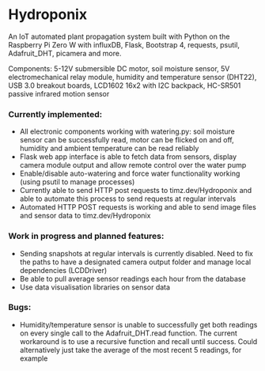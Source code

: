 # Hydroponix
An IoT automated plant propagation system built with Python on the Raspberry Pi Zero W with influxDB, Flask, Bootstrap 4, requests, psutil, Adafruit_DHT, picamera and more.

Components: 5-12V submersible DC motor, soil moisture sensor, 5V electromechanical relay module, humidity and temperature sensor (DHT22), USB 3.0 breakout boards, LCD1602 16x2 with I2C backpack, HC-SR501 passive infrared motion sensor
<Fritz schematic here>

### Currently implemented:
- All electronic components working with watering.py: soil moisture sensor can be successfully read, motor can be flicked on and off, humidity and ambient temperature can be read reliably
- Flask web app interface is able to fetch data from sensors, display camera module output and allow remote control over the water pump
- Enable/disable auto-watering and force water functionality working (using psutil to manage processes)
- Currently able to send HTTP post requests to timz.dev/Hydroponix and able to automate this process to send requests at regular intervals
- Automated HTTP POST requests is working and able to send image files and sensor data to timz.dev/Hydroponix

### Work in progress and planned features:
- Sending snapshots at regular intervals is currently disabled. Need to fix the paths to have a designated camera output folder and manage local dependencies (LCDDriver)
- Be able to pull average sensor readings each hour from the database
- Use data visualisation libraries on sensor data

### Bugs:
- Humidity/temperature sensor is unable to successfully get both readings on every single call to the Adafruit_DHT.read function. The current workaround is to use a recursive function and recall until success. Could alternatively just take the average of the most recent 5 readings, for example
